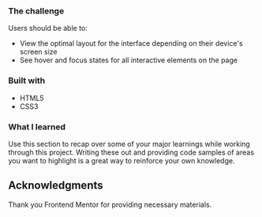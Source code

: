 ### The challenge

Users should be able to:

- View the optimal layout for the interface depending on their device's screen size
- See hover and focus states for all interactive elements on the page

### Built with

- HTML5
- CSS3

### What I learned

Use this section to recap over some of your major learnings while working through this project. Writing these out and providing code samples of areas you want to highlight is a great way to reinforce your own knowledge.

## Acknowledgments

Thank you Frontend Mentor for providing necessary materials.
